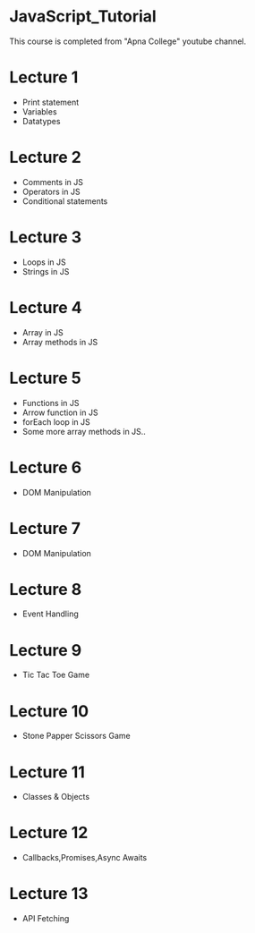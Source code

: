 # JavaScript_Tutorial
This course is completed from "Apna College" youtube channel.

<h1>Lecture 1</h1>
<ul>
    <li>Print statement</li>
    <li>Variables</li>
    <li>Datatypes</li>
</ul>
<h1>Lecture 2</h1>
<ul>
    <li>Comments in JS</li>
    <li>Operators in JS</li>
    <li>Conditional statements</li>
</ul>
<h1>Lecture 3</h1>
<ul>
    <li>Loops in JS</li>
    <li>Strings in JS</li>
</ul>
<h1>Lecture 4</h1>
<ul>
    <li>Array in JS</li>
    <li>Array methods in JS</li>
</ul>
<h1>Lecture 5</h1>
<ul>
    <li>Functions in JS</li>
    <li>Arrow function in JS</li>
    <li>forEach loop in JS</li>
    <li>Some more array methods in JS..</li>
</ul>
<h1>Lecture 6</h1>
<ul>
    <li>DOM Manipulation</li>
</ul>
<h1>Lecture 7</h1>
<ul>
    <li>DOM Manipulation</li>
</ul>
<h1>Lecture 8</h1>
<ul>
    <li>Event Handling</li>
</ul>
<h1>Lecture 9</h1>
<ul>
    <li>Tic Tac Toe Game</li>
</ul>
<h1>Lecture 10</h1>
<ul>
    <li>Stone Papper Scissors Game</li>
</ul>
<h1>Lecture 11</h1>
<ul>
    <li>Classes & Objects</li>
</ul>
<h1>Lecture 12</h1>
<ul>
    <li>Callbacks,Promises,Async Awaits</li>
</ul>
<h1>Lecture 13</h1>
<ul>
    <li>API Fetching</li>
</ul>
